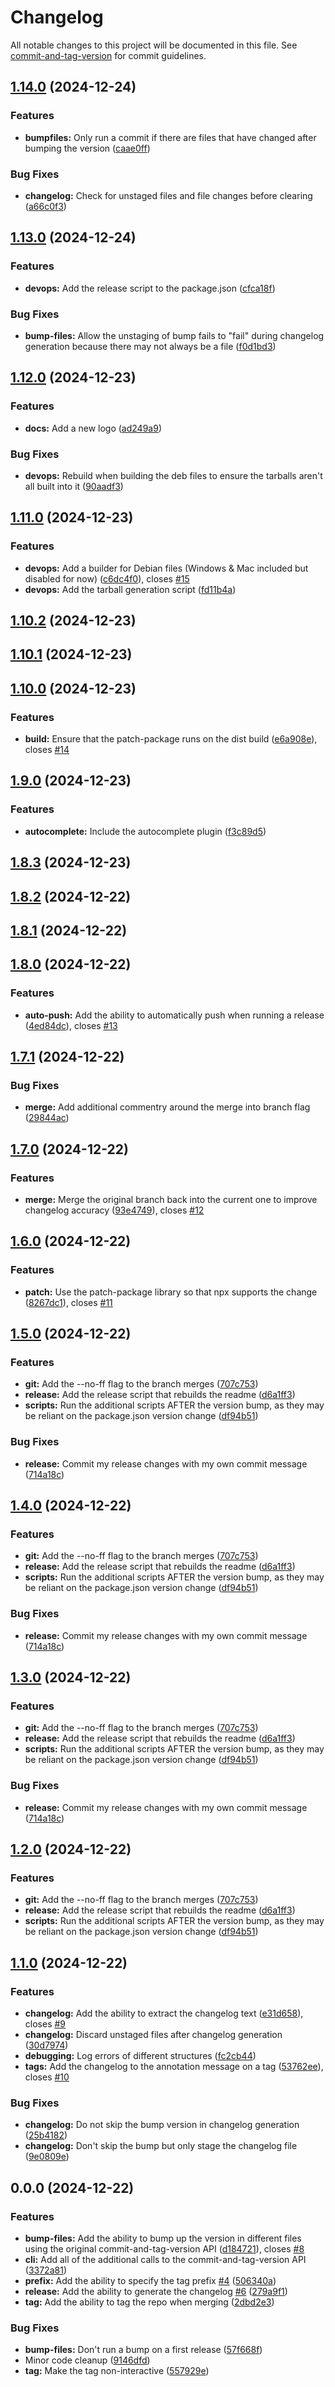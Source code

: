 # Changelog

All notable changes to this project will be documented in this file. See [commit-and-tag-version](https://github.com/absolute-version/commit-and-tag-version) for commit guidelines.

## [1.14.0](https://github.com/kerren/brrelease/compare/v1.13.0...v1.14.0) (2024-12-24)


### Features

* **bumpfiles:** Only run a commit if there are files that have changed after bumping the version ([caae0ff](https://github.com/kerren/brrelease/commit/caae0ff5a72e2281aded705acb37de582ec7c8cc))


### Bug Fixes

* **changelog:** Check for unstaged files and file changes before clearing ([a66c0f3](https://github.com/kerren/brrelease/commit/a66c0f32b48ccb57fd25884f247f0f0f714d17b1))

## [1.13.0](https://github.com/kerren/brrelease/compare/v1.12.0...v1.13.0) (2024-12-24)


### Features

* **devops:** Add the release script to the package.json ([cfca18f](https://github.com/kerren/brrelease/commit/cfca18fb3bb30c7f7103c9b383257c036715a399))


### Bug Fixes

* **bump-files:** Allow the unstaging of bump fails to "fail" during changelog generation because there may not always be a file ([f0d1bd3](https://github.com/kerren/brrelease/commit/f0d1bd37c2ba87a93b729a479b775acf069f8128))

## [1.12.0](https://github.com/kerren/brrelease/compare/v1.11.0...v1.12.0) (2024-12-23)


### Features

* **docs:** Add a new logo ([ad249a9](https://github.com/kerren/brrelease/commit/ad249a9b8cabe8ee1d33a2b46fd71263ffcc44e8))


### Bug Fixes

* **devops:** Rebuild when building the deb files to ensure the tarballs aren't all built into it ([90aadf3](https://github.com/kerren/brrelease/commit/90aadf3b9dad7a9700a1a84d5c45ab2bd43f8e38))

## [1.11.0](https://github.com/kerren/brrelease/compare/v1.10.2...v1.11.0) (2024-12-23)


### Features

* **devops:** Add a builder for Debian files (Windows & Mac included but disabled for now) ([c6dc4f0](https://github.com/kerren/brrelease/commit/c6dc4f0cc08983a9b1da0fcffe60e1ce473b911f)), closes [#15](https://github.com/kerren/brrelease/issues/15)
* **devops:** Add the tarball generation script ([fd11b4a](https://github.com/kerren/brrelease/commit/fd11b4ad978f18eb05839223ab2bce5ded212951))

## [1.10.2](https://github.com/kerren/brrelease/compare/v1.10.1...v1.10.2) (2024-12-23)

## [1.10.1](https://github.com/kerren/brrelease/compare/v1.10.0...v1.10.1) (2024-12-23)

## [1.10.0](https://github.com/kerren/brrelease/compare/v1.9.0...v1.10.0) (2024-12-23)


### Features

* **build:** Ensure that the patch-package runs on the dist build ([e6a908e](https://github.com/kerren/brrelease/commit/e6a908ed2a7d8027d12bd4b3a859c1c54adfeec1)), closes [#14](https://github.com/kerren/brrelease/issues/14)

## [1.9.0](https://github.com/kerren/brrelease/compare/v1.8.3...v1.9.0) (2024-12-23)


### Features

* **autocomplete:** Include the autocomplete plugin ([f3c89d5](https://github.com/kerren/brrelease/commit/f3c89d54c91659875339629cf42bfecd549a72fc))

## [1.8.3](https://github.com/kerren/brrelease/compare/v1.8.2...v1.8.3) (2024-12-23)

## [1.8.2](https://github.com/kerren/brrelease/compare/v1.8.1...v1.8.2) (2024-12-22)

## [1.8.1](https://github.com/kerren/brrelease/compare/v1.8.0...v1.8.1) (2024-12-22)

## [1.8.0](https://github.com/kerren/brrelease/compare/v1.7.1...v1.8.0) (2024-12-22)


### Features

* **auto-push:** Add the ability to automatically push when running a release ([4ed84dc](https://github.com/kerren/brrelease/commit/4ed84dc1715f05c73663aa4365502e878928dc7e)), closes [#13](https://github.com/kerren/brrelease/issues/13)

## [1.7.1](https://github.com/kerren/brrelease/compare/v1.7.0...v1.7.1) (2024-12-22)


### Bug Fixes

* **merge:** Add additional commentry around the merge into branch flag ([29844ac](https://github.com/kerren/brrelease/commit/29844ac02521cdac90f27fa3bee6536f91553c2b))

## [1.7.0](https://github.com/kerren/brrelease/compare/v1.6.0...v1.7.0) (2024-12-22)


### Features

* **merge:** Merge the original branch back into the current one to improve changelog accuracy ([93e4749](https://github.com/kerren/brrelease/commit/93e4749aeb0cbd310709f85a31f432f06e6b5db7)), closes [#12](https://github.com/kerren/brrelease/issues/12)

## [1.6.0](https://github.com/kerren/brrelease/compare/v1.5.0...v1.6.0) (2024-12-22)


### Features

* **patch:** Use the patch-package library so that npx supports the change ([8267dc1](https://github.com/kerren/brrelease/commit/8267dc14246b813a7d8672b6b66464b61e754207)), closes [#11](https://github.com/kerren/brrelease/issues/11)

## [1.5.0](https://github.com/kerren/brrelease/compare/v1.1.0...v1.5.0) (2024-12-22)


### Features

* **git:** Add the --no-ff flag to the branch merges ([707c753](https://github.com/kerren/brrelease/commit/707c7533a4b8cd3c3dcccc6e23189e50b85d456e))
* **release:** Add the release script that rebuilds the readme ([d6a1ff3](https://github.com/kerren/brrelease/commit/d6a1ff360e260ead2d612c79c9870fc5a61dfced))
* **scripts:** Run the additional scripts AFTER the version bump, as they may be reliant on the package.json version change ([df94b51](https://github.com/kerren/brrelease/commit/df94b516432e5e58c59d3d1b17e63f97bb167db8))


### Bug Fixes

* **release:** Commit my release changes with my own commit message ([714a18c](https://github.com/kerren/brrelease/commit/714a18c618db1073cd17f8d58b90346c6a8affae))

## [1.4.0](https://github.com/kerren/brrelease/compare/v1.1.0...v1.4.0) (2024-12-22)


### Features

* **git:** Add the --no-ff flag to the branch merges ([707c753](https://github.com/kerren/brrelease/commit/707c7533a4b8cd3c3dcccc6e23189e50b85d456e))
* **release:** Add the release script that rebuilds the readme ([d6a1ff3](https://github.com/kerren/brrelease/commit/d6a1ff360e260ead2d612c79c9870fc5a61dfced))
* **scripts:** Run the additional scripts AFTER the version bump, as they may be reliant on the package.json version change ([df94b51](https://github.com/kerren/brrelease/commit/df94b516432e5e58c59d3d1b17e63f97bb167db8))


### Bug Fixes

* **release:** Commit my release changes with my own commit message ([714a18c](https://github.com/kerren/brrelease/commit/714a18c618db1073cd17f8d58b90346c6a8affae))

## [1.3.0](https://github.com/kerren/brrelease/compare/v1.1.0...v1.3.0) (2024-12-22)


### Features

* **git:** Add the --no-ff flag to the branch merges ([707c753](https://github.com/kerren/brrelease/commit/707c7533a4b8cd3c3dcccc6e23189e50b85d456e))
* **release:** Add the release script that rebuilds the readme ([d6a1ff3](https://github.com/kerren/brrelease/commit/d6a1ff360e260ead2d612c79c9870fc5a61dfced))
* **scripts:** Run the additional scripts AFTER the version bump, as they may be reliant on the package.json version change ([df94b51](https://github.com/kerren/brrelease/commit/df94b516432e5e58c59d3d1b17e63f97bb167db8))


### Bug Fixes

* **release:** Commit my release changes with my own commit message ([714a18c](https://github.com/kerren/brrelease/commit/714a18c618db1073cd17f8d58b90346c6a8affae))

## [1.2.0](https://github.com/kerren/brrelease/compare/v1.1.0...v1.2.0) (2024-12-22)


### Features

* **git:** Add the --no-ff flag to the branch merges ([707c753](https://github.com/kerren/brrelease/commit/707c7533a4b8cd3c3dcccc6e23189e50b85d456e))
* **release:** Add the release script that rebuilds the readme ([d6a1ff3](https://github.com/kerren/brrelease/commit/d6a1ff360e260ead2d612c79c9870fc5a61dfced))
* **scripts:** Run the additional scripts AFTER the version bump, as they may be reliant on the package.json version change ([df94b51](https://github.com/kerren/brrelease/commit/df94b516432e5e58c59d3d1b17e63f97bb167db8))

## [1.1.0](https://github.com/kerren/brrelease/compare/v1.0.0...v1.1.0) (2024-12-22)


### Features

* **changelog:** Add the ability to extract the changelog text ([e31d658](https://github.com/kerren/brrelease/commit/e31d658d0c3a6651485e8f9af04402c76c59b11f)), closes [#9](https://github.com/kerren/brrelease/issues/9)
* **changelog:** Discard unstaged files after changelog generation ([30d7974](https://github.com/kerren/brrelease/commit/30d7974c433fd93f259197ad54862aba800d450a))
* **debugging:** Log errors of different structures ([fc2cb44](https://github.com/kerren/brrelease/commit/fc2cb44bb8d28808b1d1f37f8407d84cd247f172))
* **tags:** Add the changelog to the annotation message on a tag ([53762ee](https://github.com/kerren/brrelease/commit/53762ee2c8df5f4b8a8ecc4c0244936588bc4522)), closes [#10](https://github.com/kerren/brrelease/issues/10)


### Bug Fixes

* **changelog:** Do not skip the bump version in changelog generation ([25b4182](https://github.com/kerren/brrelease/commit/25b4182424aacaf49c16d27e7ee78e3fbd4f788a))
* **changelog:** Don't skip the bump but only stage the changelog file ([9e0809e](https://github.com/kerren/brrelease/commit/9e0809e1c10c551939f5a2b17f9eacfc57878f30))

## 0.0.0 (2024-12-22)


### Features

* **bump-files:** Add the ability to bump up the version in different files using the original commit-and-tag-version API ([d184721](https://github.com/kerren/brrelease/commit/d184721f55fdfc932dd48691194b7b8635558a9e)), closes [#8](https://github.com/kerren/brrelease/issues/8)
* **cli:** Add all of the additional calls to the commit-and-tag-version API ([3372a81](https://github.com/kerren/brrelease/commit/3372a8178d62c638b19a5139a9b377928811bf3b))
* **prefix:** Add the ability to specify the tag prefix [#4](https://github.com/kerren/brrelease/issues/4) ([506340a](https://github.com/kerren/brrelease/commit/506340ade72eea97267773e5c9d535ca8a05fa33))
* **release:** Add the ability to generate the changelog [#6](https://github.com/kerren/brrelease/issues/6) ([279a9f1](https://github.com/kerren/brrelease/commit/279a9f10b1a757040d9aab53f137c43c23582269))
* **tag:** Add the ability to tag the repo when merging ([2dbd2e3](https://github.com/kerren/brrelease/commit/2dbd2e379f991414d98a698c1daf37a68337efe6))


### Bug Fixes

* **bump-files:** Don't run a bump on a first release ([57f668f](https://github.com/kerren/brrelease/commit/57f668fde4ec325bed2e5565a322a2c2ef124f2a))
* Minor code cleanup ([9146dfd](https://github.com/kerren/brrelease/commit/9146dfd14b31696b6d6bf09b94618a85bb471214))
* **tag:** Make the tag non-interactive ([557929e](https://github.com/kerren/brrelease/commit/557929e0be23c00f8dfc0d7dd8588b9e77f789f2))
